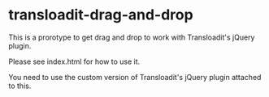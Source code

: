 transloadit-drag-and-drop
=========================

This is a prorotype to get drag and drop to work with Transloadit's jQuery plugin.

Please see index.html for how to use it.

You need to use the custom version of Transloadit's jQuery plugin attached to this.
